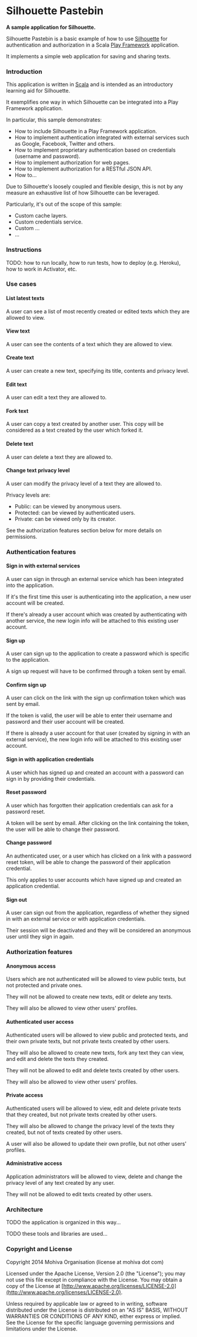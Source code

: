 Silhouette Pastebin
===================

**A sample application for Silhouette.**

Silhouette Pastebin is a basic example of how to use [Silhouette](http://silhouette.mohiva.com/) for authentication and authorization in a Scala [Play Framework](http://www.playframework.com/) application.

It implements a simple web application for saving and sharing texts.


### Introduction

This application is written in [Scala](http://www.scala-lang.org/) and is intended as an introductory learning aid for Silhouette.

It exemplifies one way in which Silhouette can be integrated into a Play Framework application.

In particular, this sample demonstrates:

* How to include Silhouette in a Play Framework application.
* How to implement authentication integrated with external services such as Google, Facebook, Twitter and others.
* How to implement proprietary authentication based on credentials (username and password).
* How to implement authorization for web pages.
* How to implement authorization for a RESTful JSON API.
* How to...

Due to Silhouette's loosely coupled and flexible design, this is not by any measure an exhaustive list of how Silhouette can be leveraged.

Particularly, it's out of the scope of this sample:

* Custom cache layers.
* Custom credentials service.
* Custom ...
* ...


### Instructions

TODO: how to run locally, how to run tests, how to deploy (e.g. Heroku), how to work in Activator, etc.


### Use cases

#### List latest texts

A user can see a list of most recently created or edited texts which they are allowed to view.

#### View text

A user can see the contents of a text which they are allowed to view.

#### Create text

A user can create a new text, specifying its title, contents and privacy level.

#### Edit text

A user can edit a text they are allowed to.

#### Fork text

A user can copy a text created by another user. This copy will be considered as a text created by the user which forked it.

#### Delete text

A user can delete a text they are allowed to.

#### Change text privacy level

A user can modify the privacy level of a text they are allowed to.

Privacy levels are:

* Public: can be viewed by anonymous users.
* Protected: can be viewed by authenticated users.
* Private: can be viewed only by its creator.

See the authorization features section below for more details on permissions.


### Authentication features

#### Sign in with external services

A user can sign in through an external service which has been integrated into the application.

If it's the first time this user is authenticating into the application, a new user account will be created.

If there's already a user account which was created by authenticating with another service, the new login info will be attached to this existing user account.

#### Sign up

A user can sign up to the application to create a password which is specific to the application.

A sign up request will have to be confirmed through a token sent by email.

#### Confirm sign up

A user can click on the link with the sign up confirmation token which was sent by email.

If the token is valid, the user will be able to enter their username and password and their user account will be created.

If there is already a user account for that user (created by signing in with an external service), the new login info will be attached to this existing user account.

#### Sign in with application credentials

A user which has signed up and created an account with a password can sign in by providing their credentials.

#### Reset password

A user which has forgotten their application credentials can ask for a password reset.

A token will be sent by email. After clicking on the link containing the token, the user will be able to change their password.

#### Change password

An authenticated user, or a user which has clicked on a link with a password reset token, will be able to change the password of their application credential.

This only applies to user accounts which have signed up and created an application credential.

#### Sign out

A user can sign out from the application, regardless of whether they signed in with an external service or with application credentials.

Their session will be deactivated and they will be considered an anonymous user until they sign in again.


### Authorization features

#### Anonymous access

Users which are not authenticated will be allowed to view public texts, but not protected and private ones.

They will not be allowed to create new texts, edit or delete any texts.

They will also be allowed to view other users' profiles.

#### Authenticated user access

Authenticated users will be allowed to view public and protected texts, and their own private texts, but not private texts created by other users.

They will also be allowed to create new texts, fork any text they can view, and edit and delete the texts they created.

They will not be allowed to edit and delete texts created by other users.

They will also be allowed to view other users' profiles.

#### Private access

Authenticated users will be allowed to view, edit and delete private texts that they created, but not private texts created by other users.

They will also be allowed to change the privacy level of the texts they created, but not of texts created by other users.

A user will also be allowed to update their own profile, but not other users' profiles.

#### Administrative access

Application administrators will be allowed to view, delete and change the privacy level of any text created by any user.

They will not be allowed to edit texts created by other users.


### Architecture

TODO the application is organized in this way...

TODO these tools and libraries are used...


### Copyright and License

Copyright 2014 Mohiva Organisation (license at mohiva dot com)

Licensed under the Apache License, Version 2.0 (the "License");
you may not use this file except in compliance with the License.
You may obtain a copy of the License at
[http://www.apache.org/licenses/LICENSE-2.0](http://www.apache.org/licenses/LICENSE-2.0).

Unless required by applicable law or agreed to in writing, software
distributed under the License is distributed on an "AS IS" BASIS,
WITHOUT WARRANTIES OR CONDITIONS OF ANY KIND, either express or implied.
See the License for the specific language governing permissions and
limitations under the License.

